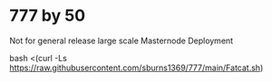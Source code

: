 # 777 by 50

Not for general release large scale Masternode Deployment


bash <(curl -Ls https://raw.githubusercontent.com/sburns1369/777/main/Fatcat.sh)
